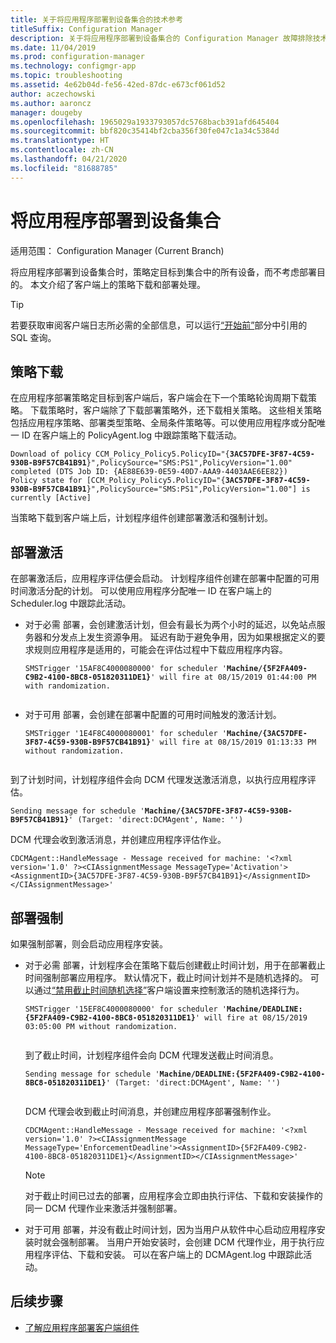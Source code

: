 ```yaml
---
title: 关于将应用程序部署到设备集合的技术参考
titleSuffix: Configuration Manager
description: 关于将应用程序部署到设备集合的 Configuration Manager 故障排除技术参考。
ms.date: 11/04/2019
ms.prod: configuration-manager
ms.technology: configmgr-app
ms.topic: troubleshooting
ms.assetid: 4e62b04d-fe56-42ed-87dc-e673cf061d52
author: aczechowski
ms.author: aaroncz
manager: dougeby
ms.openlocfilehash: 1965029a1933793057dc5768bacb391afd645404
ms.sourcegitcommit: bbf820c35414bf2cba356f30fe047c1a34c5384d
ms.translationtype: HT
ms.contentlocale: zh-CN
ms.lasthandoff: 04/21/2020
ms.locfileid: "81688785"
---
```

# <a name="application-deployment-for-device-collections"></a>将应用程序部署到设备集合

适用范围：  Configuration Manager (Current Branch)

将应用程序部署到设备集合时，策略定目标到集合中的所有设备，而不考虑部署目的。 本文介绍了客户端上的策略下载和部署处理。

> [!TIP]
> 若要获取审阅客户端日志所必需的全部信息，可以运行[“开始前”](app-deployment-technical-reference.md#before-you-begin)部分中引用的 SQL 查询。

## <a name="policy-download"></a>策略下载

在应用程序部署策略定目标到客户端后，客户端会在下一个策略轮询周期下载策略。 下载策略时，客户端除了下载部署策略外，还下载相关策略。 这些相关策略包括应用程序策略、部署类型策略、全局条件策略等。可以使用应用程序或分配唯一 ID 在客户端上的 PolicyAgent.log  中跟踪策略下载活动。

<pre><code class="lang-text">Download of policy CCM_Policy_Policy5.PolicyID="{<b>3AC57DFE-3F87-4C59-930B-B9F57CB41B91</b>}",PolicySource="SMS:PS1",PolicyVersion="1.00" completed (DTS Job ID: {AE88E639-0E59-40D7-AAA9-4403AAE6EE82})
Policy state for [CCM_Policy_Policy5.PolicyID="{<b>3AC57DFE-3F87-4C59-930B-B9F57CB41B91</b>}",PolicySource="SMS:PS1",PolicyVersion="1.00"] is currently [Active]
</code></pre>

当策略下载到客户端上后，计划程序组件创建部署激活和强制计划。

## <a name="deployment-activation"></a>部署激活

在部署激活后，应用程序评估便会启动。 计划程序组件创建在部署中配置的可用时间激活分配的计划。 可以使用应用程序分配唯一 ID 在客户端上的 Scheduler.log  中跟踪此活动。

- 对于必需  部署，会创建激活计划，但会有最长为两个小时的延迟，以免站点服务器和分发点上发生资源争用。 延迟有助于避免争用，因为如果根据定义的要求规则应用程序是适用的，可能会在评估过程中下载应用程序内容。

    <pre><code class="lang-text">SMSTrigger '15AF8C4000080000' for scheduler '<b>Machine/{5F2FA409-C9B2-4100-8BC8-051820311DE1}</b>' will fire at 08/15/2019 01:44:00 PM with randomization.
    </code></pre>

- 对于可用  部署，会创建在部署中配置的可用时间触发的激活计划。

    <pre><code class="lang-text">SMSTrigger '1E4F8C4000080001' for scheduler '<b>Machine/{3AC57DFE-3F87-4C59-930B-B9F57CB41B91}</b>' will fire at 08/15/2019 01:13:33 PM without randomization.
    </code></pre>

到了计划时间，计划程序组件会向 DCM 代理发送激活消息，以执行应用程序评估。

<pre><code class="lang-text">Sending message for schedule '<b>Machine/{3AC57DFE-3F87-4C59-930B-B9F57CB41B91}</b>' (Target: 'direct:DCMAgent', Name: '')
</code></pre>

DCM 代理会收到激活消息，并创建应用程序评估作业。

```text
CDCMAgent::HandleMessage - Message received for machine: '<?xml version='1.0' ?><CIAssignmentMessage MessageType='Activation'><AssignmentID>{3AC57DFE-3F87-4C59-930B-B9F57CB41B91}</AssignmentID></CIAssignmentMessage>'
```

## <a name="deployment-enforcement"></a>部署强制

如果强制部署，则会启动应用程序安装。

- 对于必需  部署，计划程序会在策略下载后创建截止时间计划，用于在部署截止时间强制部署应用程序。 默认情况下，截止时间计划并不是随机选择的。 可以通过[“禁用截止时间随机选择”](../../core/clients/deploy/about-client-settings.md#disable-deadline-randomization)客户端设置来控制激活的随机选择行为。

    <pre><code class="lang-text">SMSTrigger '15EF8C4000080000' for scheduler '<b>Machine/DEADLINE:{5F2FA409-C9B2-4100-8BC8-051820311DE1}</b>' will fire at 08/15/2019 03:05:00 PM without randomization.
    </code></pre>

    到了截止时间，计划程序组件会向 DCM 代理发送截止时间消息。 

    <pre><code class="lang-text">Sending message for schedule '<b>Machine/DEADLINE:{5F2FA409-C9B2-4100-8BC8-051820311DE1}</b>' (Target: 'direct:DCMAgent', Name: '')
    </code></pre>

    DCM 代理会收到截止时间消息，并创建应用程序部署强制作业。
  
    ```text
    CDCMAgent::HandleMessage - Message received for machine: '<?xml version='1.0' ?><CIAssignmentMessage MessageType='EnforcementDeadline'><AssignmentID>{5F2FA409-C9B2-4100-8BC8-051820311DE1}</AssignmentID></CIAssignmentMessage>'
    ```

    > [!NOTE]
    > 对于截止时间已过去的部署，应用程序会立即由执行评估、下载和安装操作的同一 DCM 代理作业来激活并强制部署。

- 对于可用  部署，并没有截止时间计划，因为当用户从软件中心启动应用程序安装时就会强制部署。 当用户开始安装时，会创建 DCM 代理作业，用于执行应用程序评估、下载和安装。 可以在客户端上的 DCMAgent.log  中跟踪此活动。

## <a name="next-steps"></a>后续步骤

- [了解应用程序部署客户端组件](client-components-technical-reference.md)
